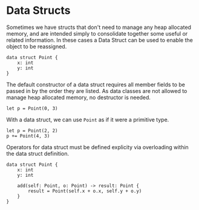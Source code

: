 # Data Structs <Badge type="info" text="In Development" />
Sometimes we have structs that don't need to manage any heap allocated memory, and are intended simply to consolidate together some useful or related information. In these cases a Data Struct can be used to enable the object to be reassigned.

```eisen
data struct Point {
    x: int
    y: int
}
```

The default constructor of a data struct requires all member fields to be passed in by the order they are listed. As data classes are not allowed to manage heap allocated memory, no destructor is needed.

```eisen
let p = Point(0, 3)
```

With a data struct, we can use `Point` as if it were a primitive type.

```eisen
let p = Point(2, 2)
p += Point(4, 3)
```

Operators for data struct must be defined explicity via overloading within the data struct definition.

```eisen
data struct Point {
    x: int
    y: int

    add(self: Point, o: Point) -> result: Point {
        result = Point(self.x + o.x, self.y + o.y)
    }
}
```
